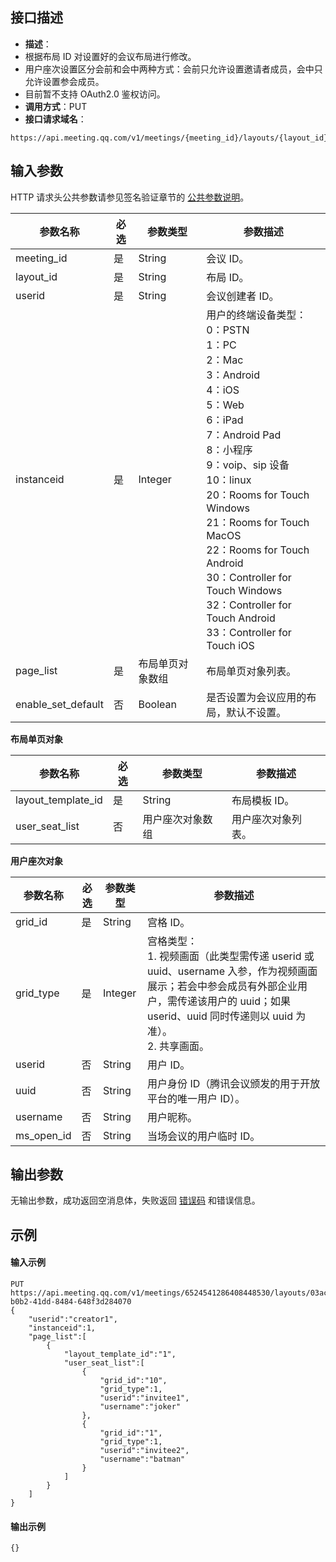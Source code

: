 ## 接口描述
- **描述**：
 - 根据布局 ID 对设置好的会议布局进行修改。
 - 用户座次设置区分会前和会中两种方式：会前只允许设置邀请者成员，会中只允许设置参会成员。
 - 目前暂不支持 OAuth2.0 鉴权访问。
- **调用方式**：PUT
- **接口请求域名**：
```Plaintext
https://api.meeting.qq.com/v1/meetings/{meeting_id}/layouts/{layout_id}
```


## 输入参数
HTTP 请求头公共参数请参见签名验证章节的 [公共参数说明](https://cloud.tencent.com/document/product/1095/42413#.E5.85.AC.E5.85.B1.E5.8F.82.E6.95.B0)。

| 参数名称           | 必选 | 参数类型         | 参数描述                                                     |
| ------------------ | ---- | ---------------- | ------------------------------------------------------------ |
| meeting_id         | 是   | String           | 会议 ID。                                                     |
| layout_id          | 是   | String           | 布局 ID。                                                     |
| userid             | 是   | String           | 会议创建者 ID。                                               |
| instanceid         | 是   | Integer          | 用户的终端设备类型：<br>0：PSTN<br>1：PC<br>2：Mac<br>3：Android<br>4：iOS<br>5：Web<br>6：iPad<br>7：Android Pad<br>8：小程序<br>9：voip、sip 设备<br>10：linux<br>20：Rooms for Touch Windows<br>21：Rooms for Touch MacOS<br>22：Rooms for Touch Android<br>30：Controller for Touch Windows<br>32：Controller for Touch Android<br>33：Controller for Touch iOS |
| page_list          | 是   | 布局单页对象数组 | 布局单页对象列表。                                           |
| enable_set_default | 否   | Boolean          | 是否设置为会议应用的布局，默认不设置。                       |

**布局单页对象**

| 参数名称           | 必选 | 参数类型         | 参数描述           |
| ------------------ | ---- | ---------------- | ------------------ |
| layout_template_id | 是   | String           | 布局模板 ID。       |
| user_seat_list     | 否   | 用户座次对象数组 | 用户座次对象列表。 |

**用户座次对象**

| 参数名称  | 必选 | 参数类型 | 参数描述                                                     |
| --------- | ---- | -------- | ------------------------------------------------------------ |
| grid_id   | 是   | String   | 宫格 ID。                                                     |
| grid_type | 是   | Integer  |宫格类型：<br>1. 视频画面（此类型需传递 userid 或 uuid、username 入参，作为视频画面展示；若会中参会成员有外部企业用户，需传递该用户的 uuid；如果 userid、uuid 同时传递则以 uuid 为准）。<br>2. 共享画面。  |
| userid    | 否   | String   | 用户 ID。                                                     |
| uuid    | 否   | String   | 用户身份 ID（腾讯会议颁发的用于开放平台的唯一用户 ID）。                                                   |
| username  | 否   | String   | 用户昵称。                                                   |
| ms_open_id  | 否   | String   | 当场会议的用户临时 ID。       |

## 输出参数

无输出参数，成功返回空消息体，失败返回 [错误码](https://cloud.tencent.com/document/product/1095/43704) 和错误信息。






## 示例

#### 输入示例
```plaintext
PUT
https://api.meeting.qq.com/v1/meetings/6524541286408448530/layouts/03acdd90-b0b2-41dd-8484-648f3d284070
{
    "userid":"creator1",
    "instanceid":1,
    "page_list":[
        {
            "layout_template_id":"1",
            "user_seat_list":[
                {
                    "grid_id":"10",
                    "grid_type":1,
                    "userid":"invitee1",
                    "username":"joker"
                },
                {
                    "grid_id":"1",
                    "grid_type":1,
                    "userid":"invitee2",
                    "username":"batman"
                }
            ]
        }
    ]
}
```




#### 输出示例
```plaintext
{}
```

